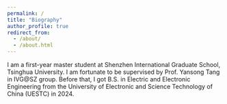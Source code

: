 ```yaml
---
permalink: /
title: "Biography"
author_profile: true
redirect_from: 
  - /about/
  - /about.html
---
```


I am a first-year master student at Shenzhen International Graduate School, Tsinghua University. I am fortunate to be supervised by Prof. Yansong Tang in IVG@SZ group. Before that, I got B.S. in Electric and Electronic Engineering from the University of Electronic and Science Technology of China (UESTC) in 2024.